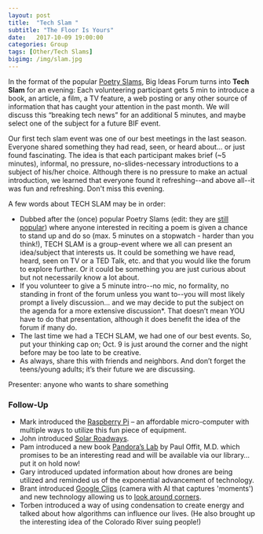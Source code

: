 ```yaml
---
layout: post
title:  "Tech Slam "
subtitle: "The Floor Is Yours"
date:   2017-10-09 19:00:00
categories: Group
tags: [Other/Tech Slams]
bigimg: /img/slam.jpg
---
```


In the format of the popular [Poetry Slams](https://en.wikipedia.org/wiki/Poetry_slam), Big Ideas Forum turns into **Tech Slam** for an evening: Each volunteering participant gets 5 min to introduce a book, an article, a film, a TV feature, a web posting or any other source of information that has caught your attention in the past month. We will discuss this “breaking tech news” for an additional 5 minutes, and maybe select one of the subject for a future BIF event.

Our first tech slam event was one of our best meetings in the last season. Everyone shared something they had read, seen, or heard about...  or just found fascinating. The idea is that each participant makes brief (~5 minutes), informal, no pressure, no-slides-necessary introductions to a subject of his/her choice. Although there is no pressure to make an actual introduction, we learned that everyone found it refreshing--and above all--it was fun and refreshing. Don't miss this evening.

A few words about TECH SLAM may be in order:

* Dubbed after the (once) popular Poetry Slams (edit: they are [still popular](http://phoenixpoet.com/calendar/month.php)) where anyone interested in reciting a poem is given a chance to stand up and do so (max. 5 minutes on a stopwatch - harder than you think!), TECH SLAM is a group-event where we all can present an idea/subject that interests us. It could be something we have read, heard, seen on TV or a TED Talk, etc. and that you would like the forum to explore further. Or it could be something you are just curious about but not necessarily know a lot about.
* If you volunteer to give a 5 minute intro--no mic, no formality, no standing in front of the forum unless you want to--you will most likely prompt a lively discussion... and we may decide to put the subject on the agenda for a more extensive discussion*. That doesn’t mean YOU have to do that presentation, although it does benefit the idea of the forum if many do.
* The last time we had a TECH SLAM, we had one of our best events. So, put your thinking cap on; Oct. 9 is just around the corner and the night before may be too late to be creative.
* As always, share this with friends and neighbors. And don’t forget the teens/young adults; it’s their future we are discussing.

Presenter: anyone who wants to share something

### Follow-Up

* Mark introduced the [Raspberry Pi](https://www.raspberrypi.org/products/) – an affordable micro-computer with multiple ways to utilize this fun piece of equipment.
* John introduced [Solar Roadways](http://www.solarroadways.com/Home/Index).
* Pam introduced a new book [Pandora’s Lab](https://www.amazon.com/Pandoras-Lab-Seven-Stories-Science/dp/1426217986) by Paul Offit, M.D. which promises to be an interesting read and will be available via our library…put it on hold now!
* Gary introduced updated information about how drones are being utilized and reminded us of the exponential advancement of technology.
* Brant introduced [Google Clips](https://store.google.com/us/product/google_clips?hl=en-US) (camera with AI that captures 'moments') and new technology allowing us to [look around corners](http://theconversation.com/the-amazing-camera-that-can-see-around-corners-51948).
* Torben introduced a way of using condensation to create energy and talked about how algorithms can influence our lives. (He also brought up the interesting idea of the Colorado River suing people!)